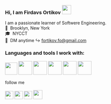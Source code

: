 ### Hi, I am Firdavs Ortikov <img src="https://media.giphy.com/media/hvRJCLFzcasrR4ia7z/giphy.gif" width="30px">

 I am a passionate learner of Softwere Engineering. <br>
 📍&nbsp; Brooklyn, New York <br>
 🎓&nbsp; NYCCT <br>
 📧&nbsp; DM anytime ↪ fortikov.fo@gmail.com

 ### Languages and tools I work with: 
 
 <code><img src="https://w7.pngwing.com/pngs/390/229/png-transparent-logo-html5-brand-design-text-logo-number.png" widht="40px" height="40px"></code>
 <code><img src="https://coryrylan.com/assets/images/posts/types/css.svg" widht="45px" height="45px"></code>
 <code><img src="https://image.pngaaa.com/772/3801772-middle.png" widht="45px" height="45px"></code>
 <code><img src="https://www.freepnglogos.com/uploads/javascript-png/javascript-vector-logo-yellow-png-transparent-javascript-vector-12.png" widht="45px" height="45px"></code>
 <code><img src="https://git-scm.com/images/logos/downloads/Git-Icon-1788C.png" widht="45px" height="45px"></code>
 <code><img src="https://e1.pngegg.com/pngimages/452/590/png-clipart-clay-os-6-a-macos-icon-github-desktop-white-cat-on-purple-background-icon.png" widht="45px" height="45px"></code>
 
  
 

follow me
<br>
<br>
<a href="https://www.linkedin.com/in/firdavs-ortikov-a52a00210?lipi=urn%3Ali%3Apage%3Ad_flagship3_profile_view_base_contact_details%3BCTFGXjzIQfygwWwph0390Q%3D%3D" target="_blank"><img src="https://image.similarpng.com/very-thumbnail/2020/07/Linkedin-logo-transparent-PNG.png" width="27px"></a>
<a href="https://www.instagram.com/artikov__dt/" target="_blank"><img src="http://assets.stickpng.com/images/580b57fcd9996e24bc43c521.png" width="27px"></a>
<a href="https://www.facebook.com/profile.php?id=100008536249437" target="_blank"><img src="https://pnggrid.com/wp-content/uploads/2021/07/Facebook-Logo-Square-768x768.png" width="27px"></a>
<a href="https://github.com/firdavsortikov" target="_blank"><img src="https://img.icons8.com/ios-filled/344/github.png" width="30px" height="30px"></a>
 
